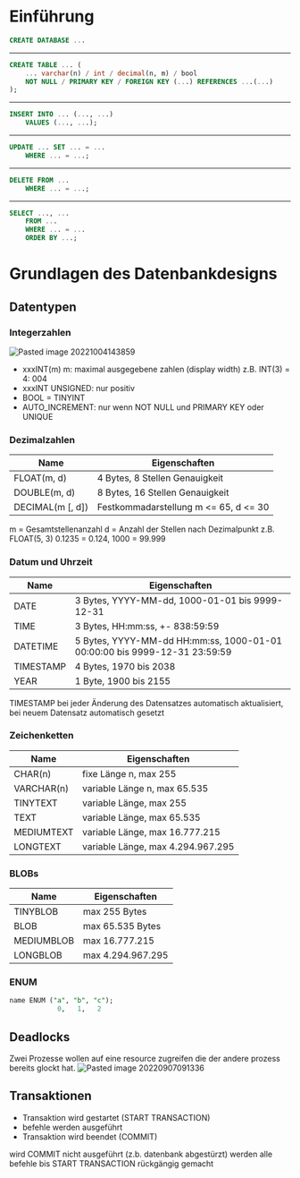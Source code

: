 # Einführung
```sql
CREATE DATABASE ...
```
---
```sql
CREATE TABLE ... (
	... varchar(n) / int / decimal(n, m) / bool
	NOT NULL / PRIMARY KEY / FOREIGN KEY (...) REFERENCES ...(...)
);
```
---
```sql
INSERT INTO ... (..., ...)
	VALUES (..., ...);
```
---
```sql
UPDATE ... SET ... = ...
	WHERE ... = ...;
```
---
```sql
DELETE FROM ...
	WHERE ... = ...;
```
---
```sql
SELECT ..., ...
	FROM ...
	WHERE ... = ...
	ORDER BY ...;
```


# Grundlagen des Datenbankdesigns

## Datentypen

### Integerzahlen
![Pasted image 20221004143859](Pasted%20image%2020221004143859.png)
- xxxINT(m) m: maximal ausgegebene zahlen (display width) z.B. INT(3) = 4: 004
- xxxINT UNSIGNED: nur positiv
- BOOL = TINYINT
- AUTO_INCREMENT: nur wenn NOT NULL und PRIMARY KEY oder UNIQUE

### Dezimalzahlen

| Name             | Eigenschaften                         |
| ---------------- | ------------------------------------- |
| FLOAT(m, d)      | 4 Bytes, 8 Stellen Genauigkeit        |
| DOUBLE(m, d)     | 8 Bytes, 16 Stellen Genauigkeit       |
| DECIMAL(m [, d]) | Festkommadarstellung m <= 65, d <= 30 | 

m = Gesamtstellenanzahl
d = Anzahl der Stellen nach Dezimalpunkt
z.B. FLOAT(5, 3) 0.1235 = 0.124, 1000 = 99.999

### Datum und Uhrzeit

Name      | Eigenschaften
          -|-
DATE      | 3 Bytes, YYYY-MM-dd, 1000-01-01 bis 9999-12-31
TIME      | 3 Bytes, HH:mm:ss, +- 838:59:59
DATETIME  | 5 Bytes, YYYY-MM-dd HH:mm:ss, 1000-01-01 00:00:00 bis 9999-12-31 23:59:59
TIMESTAMP | 4 Bytes, 1970 bis 2038
YEAR      | 1 Byte, 1900 bis 2155
TIMESTAMP bei jeder Änderung des Datensatzes automatisch aktualisiert, bei neuem Datensatz automatisch gesetzt

### Zeichenketten

Name | Eigenschaften
-|-
CHAR(n) | fixe Länge n, max 255
VARCHAR(n) | variable Länge n, max 65.535
TINYTEXT | variable Länge, max 255
TEXT | variable Länge, max 65.535
MEDIUMTEXT | variable Länge, max 16.777.215
LONGTEXT | variable Länge, max 4.294.967.295

### BLOBs

Name | Eigenschaften
-----|--------------
TINYBLOB | max 255 Bytes
BLOB | max 65.535 Bytes
MEDIUMBLOB | max 16.777.215
LONGBLOB | max 4.294.967.295


### ENUM
``` SQL
name ENUM ("a", "b", "c");
			0,   1,   2
```

## Deadlocks
Zwei Prozesse wollen auf eine resource zugreifen die der andere prozess bereits glockt hat.
![Pasted image 20220907091336](Pasted%20image%2020220907091336.png)

## Transaktionen
- Transaktion wird gestartet (START TRANSACTION)
- befehle werden ausgeführt
- Transaktion wird beendet (COMMIT)

wird COMMIT nicht ausgeführt (z.b. datenbank abgestürzt) werden alle befehle bis START TRANSACTION rückgängig gemacht

